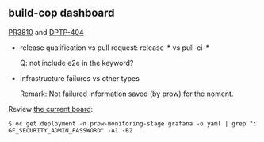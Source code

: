 ## build-cop dashboard

[PR3810](https://github.com/openshift/release/pull/3810)
and 
[DPTP-404](https://jira.coreos.com/browse/DPTP-404)

* release qualification vs pull request:
release-* vs pull-ci-*

    Q: not include e2e in the keyword?

* infrastructure failures vs other types

    Remark: Not failured information saved (by prow) for the noment.

Review [the current board](https://grafana-prow-monitoring-stage.svc.ci.openshift.org/d/6829209d59479d48073d09725ce807fa/build-cop-dashboard?orgId=1):

```
$ oc get deployment -n prow-monitoring-stage grafana -o yaml | grep ": GF_SECURITY_ADMIN_PASSWORD" -A1 -B2
```
